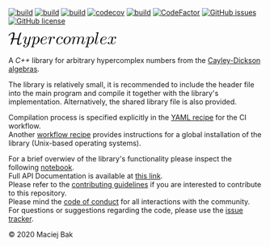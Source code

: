 [![build](https://github.com/AngryMaciek/hypercomplex/workflows/Include/badge.svg?branch=master)](https://github.com/AngryMaciek/hypercomplex/actions?query=workflow%3AInclude)
[![build](https://github.com/AngryMaciek/hypercomplex/workflows/Install/badge.svg?branch=master)](https://github.com/AngryMaciek/hypercomplex/actions?query=workflow%3AInstall)
[![build](https://github.com/AngryMaciek/hypercomplex/workflows/Catch2/badge.svg?branch=master)](https://github.com/AngryMaciek/hypercomplex/actions?query=workflow%3ACatch2)
[![codecov](https://codecov.io/gh/AngryMaciek/hypercomplex/branch/master/graph/badge.svg?token=SSKOK4XR1M)](https://codecov.io/gh/AngryMaciek/hypercomplex)
[![build](https://github.com/AngryMaciek/hypercomplex/workflows/cpplint/badge.svg?branch=master)](https://github.com/AngryMaciek/hypercomplex/actions?query=workflow%3Acpplint)
[![CodeFactor](https://www.codefactor.io/repository/github/angrymaciek/hypercomplex/badge)](https://www.codefactor.io/repository/github/angrymaciek/hypercomplex)
[![GitHub issues](https://img.shields.io/github/issues/AngryMaciek/hypercomplex)](https://github.com/AngryMaciek/hypercomplex/issues)
[![GitHub license](https://img.shields.io/github/license/AngryMaciek/hypercomplex)](https://github.com/AngryMaciek/hypercomplex/blob/master/LICENSE)

<img src="img/logo.png" alt="drawing" height="30"/>

A *C++* library for arbitrary hypercomplex numbers from the [Cayley-Dickson algebras](https://en.wikipedia.org/wiki/Cayley%E2%80%93Dickson_construction).

The library is relatively small, it is recommended to include the header file into the main program and compile it together with the library's implementation. Alternatively, the shared library file is also provided.  

Compilation process is specified explicitly in the [YAML recipe](./.github/workflows/include.yml) for the CI workflow.  
Another [workflow recipe](./.github/workflows/install.yml) provides instructions for a global installation of the library (Unix-based operating systems).

For a brief overwiev of the library's functionality please inspect the following [notebook](./example/example.ipynb).  
Full API Documentation is available at [this link](https://www.youtube.com/watch?v=dQw4w9WgXcQ).  
Please refer to the [contributing guidelines](CONTRIBUTING.md) if you are interested to contribute to this repository.  
Please mind the [code of conduct](CODE_OF_CONDUCT.md) for all interactions with the community.  
For questions or suggestions regarding the code, please use the [issue tracker](https://github.com/AngryMaciek/hypercomplex/issues).  

© 2020 Maciej Bak
